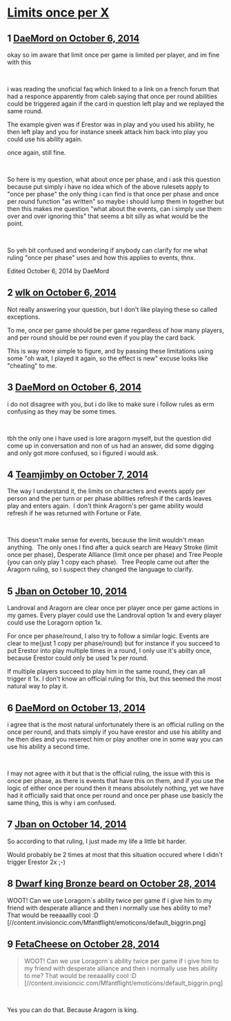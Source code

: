 # [Limits once per X](https://community.fantasyflightgames.com/topic/124252-limits-once-per-x/)

## 1 [DaeMord on October 6, 2014](https://community.fantasyflightgames.com/topic/124252-limits-once-per-x/?do=findComment&comment=1289988)

okay so im aware that limit once per game is limited per player, and im fine with this

 

i was reading the unoficial faq which linked to a link on a french forum that had a responce apparently from caleb saying that once per round abilities could be triggered again if the card in question left play and we replayed the same round.

The example given was if Erestor was in play and you used his ability, he then left play and you for instance sneek attack him back into play you could use his ability again.

once again, still fine.

 

So here is my question, what about once per phase, and i ask this question because put simply i have no idea which of the above rulesets apply to "once per phase" the only thing i can find is that once per phase and once per round function "as written" so maybe i should lump them in together but then this makes me question "what about the events, can i simply use them over and over ignoring this" that seems a bit silly as what would be the point.

 

So yeh bit confused and wondering if anybody can clarify for me what ruling "once per phase" uses and how this applies to events, thnx.

Edited October 6, 2014 by DaeMord

## 2 [wlk on October 6, 2014](https://community.fantasyflightgames.com/topic/124252-limits-once-per-x/?do=findComment&comment=1290011)

Not really answering your question, but I don't like playing these so called exceptions.

To me, once per game should be per game regardless of how many players, and per round should be per round even if you play the card back.

This is way more simple to figure, and by passing these limitations using some "oh wait, I played it again, so the effect is new" excuse looks like "cheating" to me.

## 3 [DaeMord on October 6, 2014](https://community.fantasyflightgames.com/topic/124252-limits-once-per-x/?do=findComment&comment=1290169)

i do not disagree with you, but i do like to make sure i follow rules as erm confusing as they may be some times.

 

tbh the only one i have used is lore aragorn myself, but the question did come up in conversation and non of us had an answer, did some digging and only got more confused, so i figured i would ask.

## 4 [Teamjimby on October 7, 2014](https://community.fantasyflightgames.com/topic/124252-limits-once-per-x/?do=findComment&comment=1291513)

The way I understand it, the limits on characters and events apply per person and the per turn or per phase abilities refresh if the cards leaves play and enters again.  I don't think Aragorn's per game ability would refresh if he was returned with Fortune or Fate.

 

This doesn't make sense for events, because the limit wouldn't mean anything.  The only ones I find after a quick search are Heavy Stroke (limit once per phase), Desperate Alliance (limit once per phase) and Tree People (you can only play 1 copy each phase).  Tree People came out after the Aragorn ruling, so I suspect they changed the language to clarify.

## 5 [Jban on October 10, 2014](https://community.fantasyflightgames.com/topic/124252-limits-once-per-x/?do=findComment&comment=1295027)

Landroval and Aragorn are clear once per player once per game actions in my games. Every player could use the Landroval option 1x and every player could use the Loragorn option 1x.

For once per phase/round, I also try to follow a similar logic. Events are clear to me(just 1 copy per phase/round) but for instance if you succeed to put Erestor into play multiple times in a round, I only use it's abilty once, because Erestor could only be used 1x per round.

If multiple players succeed to play him in the same round, they can all trigger it 1x. I don't know an official ruling for this, but this seemed the most natural way to play it.

## 6 [DaeMord on October 13, 2014](https://community.fantasyflightgames.com/topic/124252-limits-once-per-x/?do=findComment&comment=1297791)

i agree that is the most natural unfortunately there is an official rulling on the once per round, and thats simply if you have erestor and use his ability and he then dies and you reserect him or play another one in some way you can use his ability a second time.

 

I may not agree with it but that is the official ruling, the issue with this is once per phase, as there is events that have this on them, and if you use the logic of either once per round then it means absolutely nothing, yet we have had it officially said that once per round and once per phase use basicly the same thing, this is why i am confused.

## 7 [Jban on October 14, 2014](https://community.fantasyflightgames.com/topic/124252-limits-once-per-x/?do=findComment&comment=1298913)

So according to that ruling, I just made my life a little bit harder. 

Would probably be 2 times at most that this situation occured where I didn't trigger Erestor 2x ;-)

## 8 [Dwarf king Bronze beard on October 28, 2014](https://community.fantasyflightgames.com/topic/124252-limits-once-per-x/?do=findComment&comment=1313987)

WOOT! Can we use Loragorn´s ability twice per game if i give him to my friend with desperate alliance and then i normally use hes ability to me? That would be reeaaallly cool :D [//content.invisioncic.com/Mfantflight/emoticons/default_biggrin.png]

## 9 [FetaCheese on October 28, 2014](https://community.fantasyflightgames.com/topic/124252-limits-once-per-x/?do=findComment&comment=1314005)

> WOOT! Can we use Loragorn´s ability twice per game if i give him to my friend with desperate alliance and then i normally use hes ability to me? That would be reeaaallly cool :D [//content.invisioncic.com/Mfantflight/emoticons/default_biggrin.png]

 

Yes you can do that. Because Aragorn is king.

